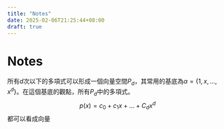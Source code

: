 ```yaml
---
title: "Notes"
date: 2025-02-06T21:25:44+08:00
draft: true
---
```

# Notes

所有$d$次以下的多項式可以形成一個向量空間$P_d$，其常用的基底為$\alpha=\{1,x,...,x^d\}$。在這個基底的觀點，所有$P_d$中的多項式。
$$p(x)=c_0+c_1x+...+C_dx^d$$
都可以看成向量